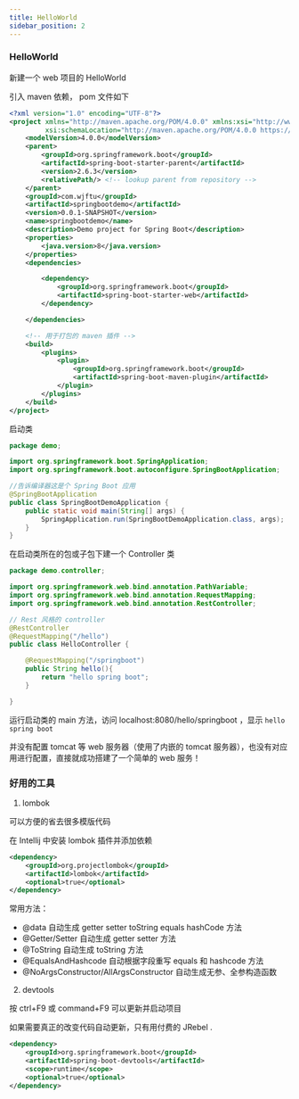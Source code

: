 ```yaml
---
title: HelloWorld
sidebar_position: 2
---
```


### HelloWorld

新建一个 web 项目的 HelloWorld

引入 maven 依赖， pom 文件如下

```xml
<?xml version="1.0" encoding="UTF-8"?>
<project xmlns="http://maven.apache.org/POM/4.0.0" xmlns:xsi="http://www.w3.org/2001/XMLSchema-instance"
         xsi:schemaLocation="http://maven.apache.org/POM/4.0.0 https://maven.apache.org/xsd/maven-4.0.0.xsd">
    <modelVersion>4.0.0</modelVersion>
    <parent>
        <groupId>org.springframework.boot</groupId>
        <artifactId>spring-boot-starter-parent</artifactId>
        <version>2.6.3</version>
        <relativePath/> <!-- lookup parent from repository -->
    </parent>
    <groupId>com.wjftu</groupId>
    <artifactId>springbootdemo</artifactId>
    <version>0.0.1-SNAPSHOT</version>
    <name>springbootdemo</name>
    <description>Demo project for Spring Boot</description>
    <properties>
        <java.version>8</java.version>
    </properties>
    <dependencies>

        <dependency>
            <groupId>org.springframework.boot</groupId>
            <artifactId>spring-boot-starter-web</artifactId>
        </dependency>

    </dependencies>

    <!-- 用于打包的 maven 插件 -->
    <build>
        <plugins>
            <plugin>
                <groupId>org.springframework.boot</groupId>
                <artifactId>spring-boot-maven-plugin</artifactId>
            </plugin>
        </plugins>
    </build>
</project>
```

启动类

```java
package demo;

import org.springframework.boot.SpringApplication;
import org.springframework.boot.autoconfigure.SpringBootApplication;

//告诉编译器这是个 Spring Boot 应用
@SpringBootApplication
public class SpringBootDemoApplication {
    public static void main(String[] args) {
        SpringApplication.run(SpringBootDemoApplication.class, args);
    }
}
```

在启动类所在的包或子包下建一个 Controller 类

```java
package demo.controller;

import org.springframework.web.bind.annotation.PathVariable;
import org.springframework.web.bind.annotation.RequestMapping;
import org.springframework.web.bind.annotation.RestController;

// Rest 风格的 controller 
@RestController
@RequestMapping("/hello")
public class HelloController {

    @RequestMapping("/springboot")
    public String hello(){
        return "hello spring boot";
    }

}
```

运行启动类的 main 方法，访问 localhost:8080/hello/springboot ，显示 `hello spring boot`

并没有配置 tomcat 等 web 服务器（使用了内嵌的 tomcat 服务器），也没有对应用进行配置，直接就成功搭建了一个简单的 web 服务！

### 好用的工具

1. lombok

可以方便的省去很多模版代码

在 Intellij 中安装 lombok 插件并添加依赖

```xml
<dependency>
    <groupId>org.projectlombok</groupId>
    <artifactId>lombok</artifactId>
    <optional>true</optional>
</dependency>
```

常用方法：

* @data 自动生成 getter setter toString equals hashCode 方法  
* @Getter/Setter 自动生成 getter setter 方法  
* @ToString 自动生成 toString 方法  
* @EqualsAndHashcode 自动根据字段重写 equals 和 hashcode 方法  
* @NoArgsConstructor/AllArgsConstructor 自动生成无参、全参构造函数  

2. devtools

按 ctrl+F9 或 command+F9 可以更新并启动项目

如果需要真正的改变代码自动更新，只有用付费的 JRebel .

```xml
<dependency>
    <groupId>org.springframework.boot</groupId>
    <artifactId>spring-boot-devtools</artifactId>
    <scope>runtime</scope>
    <optional>true</optional>
</dependency>
```